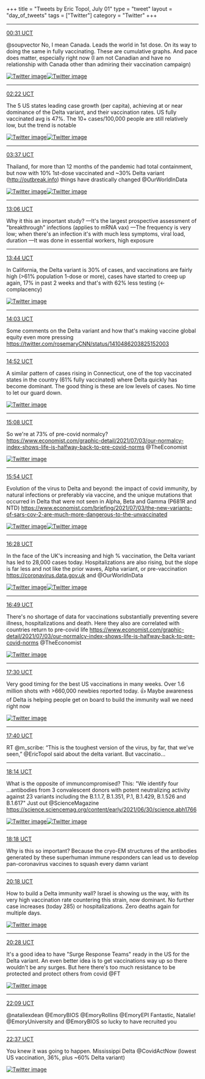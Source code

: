 +++
title = "Tweets by Eric Topol, July 01"
type = "tweet"
layout = "day_of_tweets"
tags = ["Twitter"]
category = "Twitter"
+++


---

<a href="https://twitter.com/erictopol/status/1410395644187971584" target="_blank" rel="noreferer">00:31 UCT</a>

@soupvector No, I mean Canada. Leads the world in 1st dose.
On its way to doing the same in fully vaccinating.
These are cumulative graphs.
And pace does matter, especially right now
(I am not Canadian and have no relationship with Canada other than admiring their vaccination campaign) 

<a href="E5K68DOUYAAAhsM.jpg"  ><img src="E5K68DOUYAAAhsM.jpg" alt="Twitter image" ></img></a><a href="E5K69nHUUAgIFtz.jpg"  ><img src="E5K69nHUUAgIFtz.jpg" alt="Twitter image" ></img></a>

---

<a href="https://twitter.com/erictopol/status/1410423621558804482" target="_blank" rel="noreferer">02:22 UCT</a>

The 5 US states leading case growth (per capita), achieving at or near dominance of the Delta variant, and their vaccination rates. US fully vaccinated avg is 47%.
The 10+ cases/100,000 people are still relatively low, but the trend is notable 

<a href="E5LUfU-VUAUT2j0.png"  ><img src="E5LUfU-VUAUT2j0.png" alt="Twitter image" ></img></a><a href="E5LUVgeVoAEdekF.jpg"  ><img src="E5LUVgeVoAEdekF.jpg" alt="Twitter image" ></img></a>

---

<a href="https://twitter.com/erictopol/status/1410442448707284994" target="_blank" rel="noreferer">03:37 UCT</a>

Thailand, for more than 12 months of the pandemic had total containment, but now with 10% 1st-dose vaccinated and ~30% Delta variant (http://outbreak.info) things have drastically changed
@OurWorldInData 

<a href="E5Ll3AuVkAgrYXy.jpg"  ><img src="E5Ll3AuVkAgrYXy.jpg" alt="Twitter image" ></img></a><a href="E5Llj2OVcAMrcoL.jpg"  ><img src="E5Llj2OVcAMrcoL.jpg" alt="Twitter image" ></img></a>

---

<a href="https://twitter.com/erictopol/status/1410585514881667082" target="_blank" rel="noreferer">13:06 UCT</a>

Why it this an important study?
—It's the largest prospective assessment of "breakthrough" infections  (applies to mRNA vax)
—The frequency is very low; when there's an infection it's with much less symptoms, viral load, duration
—It was done in essential workers, high exposure



---

<a href="https://twitter.com/erictopol/status/1410595069778751498" target="_blank" rel="noreferer">13:44 UCT</a>

In California, the Delta variant is 30% of cases, and vaccinations are fairly high  (&gt;61% population 1-dose or more), cases have started to creep up again, 17% in past 2 weeks and that's with 62% less testing (&lt;-complacency) 

<a href="E5NvySNVUA8Ew3x.jpg"  ><img src="E5NvySNVUA8Ew3x.jpg" alt="Twitter image" ></img></a>

---

<a href="https://twitter.com/erictopol/status/1410599877713678350" target="_blank" rel="noreferer">14:03 UCT</a>

Some comments on the Delta variant and how that's making vaccine global equity even more pressing https://twitter.com/rosemaryCNN/status/1410486203825152003



---

<a href="https://twitter.com/erictopol/status/1410612209969889281" target="_blank" rel="noreferer">14:52 UCT</a>

A similar pattern of cases rising in Connecticut, one of the top vaccinated states in the country (61% fully vaccinated) where Delta quickly has become dominant.
The good thing is these are low levels of cases. 
No time to let our guard down. 

<a href="E5N_M4cVgAs61PQ.jpg"  ><img src="E5N_M4cVgAs61PQ.jpg" alt="Twitter image" ></img></a>

---

<a href="https://twitter.com/erictopol/status/1410616339161513989" target="_blank" rel="noreferer">15:08 UCT</a>

So we're at 73% of pre-covid normalcy?
https://www.economist.com/graphic-detail/2021/07/03/our-normalcy-index-shows-life-is-halfway-back-to-pre-covid-norms @TheEconomist 

<a href="E5OD6HrVoBEER6R.jpg"  ><img src="E5OD6HrVoBEER6R.jpg" alt="Twitter image" ></img></a>

---

<a href="https://twitter.com/erictopol/status/1410628006998024193" target="_blank" rel="noreferer">15:54 UCT</a>

Evolution of the virus to Delta and beyond: the impact of covid  immunity,  by natural infections or preferably via vaccine, and the unique mutations that occurred in Delta  that were not seen in Alpha, Beta and Gamma (P681R and NTD)
https://www.economist.com/briefing/2021/07/03/the-new-variants-of-sars-cov-2-are-much-more-dangerous-to-the-unvaccinated 

<a href="E5ONym4VUAM8nIy.png"  ><img src="E5ONym4VUAM8nIy.png" alt="Twitter image" ></img></a><a href="E5ON11fVoAEjp80.png"  ><img src="E5ON11fVoAEjp80.png" alt="Twitter image" ></img></a>

---

<a href="https://twitter.com/erictopol/status/1410636517983227909" target="_blank" rel="noreferer">16:28 UCT</a>

In the face of the UK's increasing and high % vaccination, the Delta variant has led to 28,000 cases today. Hospitalizations are also rising, but the slope is far less and not like the prior waves, Alpha variant, or pre-vaccination
https://coronavirus.data.gov.uk  and @OurWorldInData 

<a href="E5OVgXGVcAEuQK_.jpg"  ><img src="E5OVgXGVcAEuQK_.jpg" alt="Twitter image" ></img></a><a href="E5OViRjVcAAd8SY.jpg"  ><img src="E5OViRjVcAAd8SY.jpg" alt="Twitter image" ></img></a>

---

<a href="https://twitter.com/erictopol/status/1410641802281979906" target="_blank" rel="noreferer">16:49 UCT</a>

There's no shortage of data for vaccinations substantially preventing severe illness, hospitalizations and death.  Here they also are correlated with countries return to pre-covid life
https://www.economist.com/graphic-detail/2021/07/03/our-normalcy-index-shows-life-is-halfway-back-to-pre-covid-norms @TheEconomist 

<a href="E5ObNS6VEAU6RpJ.jpg"  ><img src="E5ObNS6VEAU6RpJ.jpg" alt="Twitter image" ></img></a>

---

<a href="https://twitter.com/erictopol/status/1410652030226485254" target="_blank" rel="noreferer">17:30 UCT</a>

Very good timing for the best US vaccinations in many weeks. Over 1.6 million shots with &gt;660,000 newbies reported today. 👍
Maybe awareness of Delta is helping people get on board to build the immunity wall we need right now 

<a href="E5OjocFUUAMTika.jpg"  ><img src="E5OjocFUUAMTika.jpg" alt="Twitter image" ></img></a>

---

<a href="https://twitter.com/erictopol/status/1410654635803566095" target="_blank" rel="noreferer">17:40 UCT</a>

RT @m_scribe: “This is the toughest version of the virus, by far, that we’ve seen,” @EricTopol said about the delta variant. But vaccinatio…



---

<a href="https://twitter.com/erictopol/status/1410663115872555013" target="_blank" rel="noreferer">18:14 UCT</a>

What is the opposite of immuncompromised?
This:
"We identify four ...antibodies from 3 convalescent donors with potent neutralizing activity against 23 variants including the B.1.1.7, B.1.351, P.1, B.1.429, B.1.526 and B.1.617"
Just out @ScienceMagazine 
https://science.sciencemag.org/content/early/2021/06/30/science.abh1766 

<a href="E5Oufm8VEAc6rgh.png"  ><img src="E5Oufm8VEAc6rgh.png" alt="Twitter image" ></img></a><a href="E5OuiqBVoAMw4EL.jpg"  ><img src="E5OuiqBVoAMw4EL.jpg" alt="Twitter image" ></img></a>

---

<a href="https://twitter.com/erictopol/status/1410664064318001152" target="_blank" rel="noreferer">18:18 UCT</a>

Why is this so important?
Because the cryo-EM structures of the antibodies generated by these superhuman immune responders can lead us to develop pan-coronavirus vaccines to squash every damn variant



---

<a href="https://twitter.com/erictopol/status/1410694245346734082" target="_blank" rel="noreferer">20:18 UCT</a>

How to build a Delta immunity wall?
Israel is showing us the way, with its very high vaccination rate countering this strain, now dominant. 
No further case increases (today 285) or hospitalizations. Zero deaths again for multiple days. 

<a href="E5PKXd9VcAASRdg.jpg"  ><img src="E5PKXd9VcAASRdg.jpg" alt="Twitter image" ></img></a>

---

<a href="https://twitter.com/erictopol/status/1410696960453996549" target="_blank" rel="noreferer">20:28 UCT</a>

It's a good idea to have "Surge Response Teams" ready in the US for the Delta variant. 
An even better idea is to get vaccinations way up so there wouldn't be any surges. But here there's too much resistance to be protected and protect others from covid
@FT 

<a href="E5PMqzPVcAITBKb.jpg"  ><img src="E5PMqzPVcAITBKb.jpg" alt="Twitter image" ></img></a>

---

<a href="https://twitter.com/erictopol/status/1410722314832924676" target="_blank" rel="noreferer">22:09 UCT</a>

@nataliexdean @EmoryBIOS @EmoryRollins @EmoryEPI Fantastic, Natalie! @EmoryUniversity and @EmoryBIOS so lucky to have recruited you



---

<a href="https://twitter.com/erictopol/status/1410729332494913541" target="_blank" rel="noreferer">22:37 UCT</a>

You knew it was going to happen.
Mississippi Delta
@CovidActNow 
(lowest US vaccination, 36%, plus ~60% Delta variant) 

<a href="E5Pp7bgVUAMirD7.jpg"  ><img src="E5Pp7bgVUAMirD7.jpg" alt="Twitter image" ></img></a>